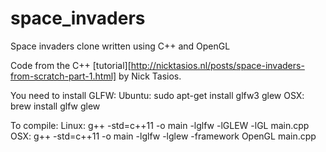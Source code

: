 # space_invaders

Space invaders clone written using C++ and OpenGL

Code from the C++ [tutorial][http://nicktasios.nl/posts/space-invaders-from-scratch-part-1.html] by Nick Tasios.

You need to install GLFW:
Ubuntu: sudo apt-get install glfw3 glew
OSX: brew install glfw glew

To compile:
Linux: g++ -std=c++11 -o main -lglfw -lGLEW -lGL main.cpp
OSX: g++ -std=c++11 -o main -lglfw -lglew -framework OpenGL main.cpp
